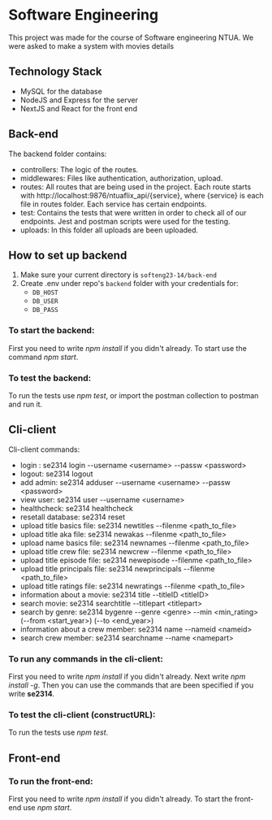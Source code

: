 # Software Engineering

This project was made for the course of Software engineering NTUA. We were asked to make a system with movies details

## Technology Stack

* MySQL for the database
* NodeJS and Express for the server
* NextJS and React for the front end

## Back-end

The backend folder contains:

* controllers: The logic of the routes.
* middlewares: Files like authentication, authorization, upload.
* routes: All routes that are being used in the project. Each route starts with http://localhost:9876/ntuaflix_api/{service}, where {service} is each file in routes folder. Each service has certain endpoints.
* test: Contains the tests that were written in order to check all of our endpoints. Jest and postman scripts were used for the testing.
* uploads: In this folder all uploads are been uploaded.

## How to set up backend
1. Make sure your current directory is `softeng23-14/back-end`
2. Create .env under repo's `backend` folder with your credentials for:
    - `DB_HOST` 
    - `DB_USER`
    - `DB_PASS`

### **To start the backend:**

First you need to write *npm install* if you didn't already. To start use the command *npm start*.

### **To test the backend:**

To run the tests use *npm test*, or import the postman collection to postman and run it.

## Cli-client

Cli-client commands:
* login : se2314 login --username &lt;username&gt; --passw &lt;password&gt;
* logout: se2314 logout
* add admin: se2314 adduser --username &lt;username&gt; --passw &lt;password&gt;
* view user: se2314 user --username &lt;username&gt;
* healthcheck: se2314 healthcheck
* resetall database: se2314 reset
* upload title basics file: se2314 newtitles --filenme &lt;path_to_file&gt;
* upload title aka file: se2314 newakas --filenme &lt;path_to_file&gt;
* upload name basics file: se2314 newnames --filenme &lt;path_to_file&gt;
* upload title crew file: se2314 newcrew --filenme &lt;path_to_file&gt;
* upload title episode file: se2314 newepisode --filenme &lt;path_to_file&gt;
* upload title principals file: se2314 newprincipals --filenme &lt;path_to_file&gt;
* upload title ratings file: se2314 newratings --filenme &lt;path_to_file&gt;
* information about a movie: se2314 title --titleID &lt;titleID&gt;
* search movie: se2314 searchtitle --titlepart &lt;titlepart&gt;
* search by genre: se2314 bygenre --genre &lt;genre&gt; --min &lt;min_rating&gt; (--from &lt;start_year&gt;) (--to &lt;end_year&gt;)
* information about a crew member: se2314 name --nameid &lt;nameid&gt;
* search crew member: se2314 searchname --name &lt;namepart&gt;


### **To run any commands in the cli-client:**

First you need to write *npm install* if you didn't already. Next write *npm install -g*. Then you can use the commands that are been specified if you write **se2314**.

### **To test the cli-client (constructURL):**

To run the tests use *npm test*.

## Front-end



### **To run the front-end:**

First you need to write *npm install* if you didn't already. To start the front-end use *npm start*.